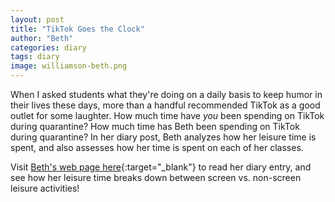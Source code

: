 ```yaml
---
layout: post
title: "TikTok Goes the Clock"
author: "Beth"
categories: diary
tags: diary
image: williamson-beth.png
---
```


When I asked students what they're doing on a daily basis to keep humor in their lives these days, more than a handful recommended TikTok as a good outlet for some laughter.  How much time have *you* been spending on TikTok during quarantine?  How much time has Beth been spending on TikTok during quarantine?  In her diary post, Beth analyzes how her leisure time is spent, and also assesses how her time is spent on each of her classes.

Visit [Beth's web page here](https://ewilliamson22.github.io/Calendar-Project/ "Beth"){:target="_blank"} to read her diary entry, and see how her leisure time breaks down between screen vs. non-screen leisure activities!
